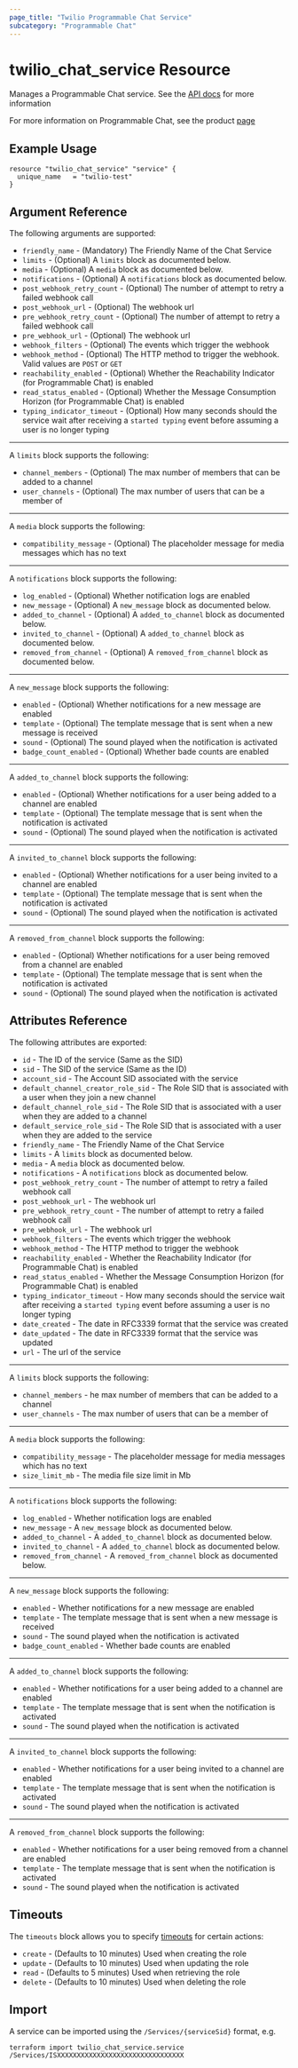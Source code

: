 ```yaml
---
page_title: "Twilio Programmable Chat Service"
subcategory: "Programmable Chat"
---
```


# twilio_chat_service Resource

Manages a Programmable Chat service. See the [API docs](https://www.twilio.com/docs/chat/rest/service-resource) for more information

For more information on Programmable Chat, see the product [page](https://www.twilio.com/chat)

## Example Usage

```hcl
resource "twilio_chat_service" "service" {
  unique_name   = "twilio-test"
}
```

## Argument Reference

The following arguments are supported:

- `friendly_name` - (Mandatory) The Friendly Name of the Chat Service
- `limits` - (Optional) A `limits` block as documented below.
- `media` - (Optional) A `media` block as documented below.
- `notifications` - (Optional) A `notifications` block as documented below.
- `post_webhook_retry_count` - (Optional) The number of attempt to retry a failed webhook call
- `post_webhook_url` - (Optional) The webhook url
- `pre_webhook_retry_count` - (Optional) The number of attempt to retry a failed webhook call
- `pre_webhook_url` - (Optional) The webhook url
- `webhook_filters` - (Optional) The events which trigger the webhook
- `webhook_method` - (Optional) The HTTP method to trigger the webhook. Valid values are `POST` or `GET`
- `reachability_enabled` - (Optional) Whether the Reachability Indicator (for Programmable Chat) is enabled
- `read_status_enabled` - (Optional) Whether the Message Consumption Horizon (for Programmable Chat) is enabled
- `typing_indicator_timeout` - (Optional) How many seconds should the service wait after receiving a `started typing` event before assuming a user is no longer typing

---

A `limits` block supports the following:

- `channel_members` - (Optional) The max number of members that can be added to a channel
- `user_channels` - (Optional) The max number of users that can be a member of

---

A `media` block supports the following:

- `compatibility_message` - (Optional) The placeholder message for media messages which has no text

---

A `notifications` block supports the following:

- `log_enabled` - (Optional) Whether notification logs are enabled
- `new_message` - (Optional) A `new_message` block as documented below.
- `added_to_channel` - (Optional) A `added_to_channel` block as documented below.
- `invited_to_channel` - (Optional) A `added_to_channel` block as documented below.
- `removed_from_channel` - (Optional) A `removed_from_channel` block as documented below.

---

A `new_message` block supports the following:

- `enabled` - (Optional) Whether notifications for a new message are enabled
- `template` - (Optional) The template message that is sent when a new message is received
- `sound` - (Optional) The sound played when the notification is activated
- `badge_count_enabled` - (Optional) Whether bade counts are enabled

---

A `added_to_channel` block supports the following:

- `enabled` - (Optional) Whether notifications for a user being added to a channel are enabled
- `template` - (Optional) The template message that is sent when the notification is activated
- `sound` - (Optional) The sound played when the notification is activated

---

A `invited_to_channel` block supports the following:

- `enabled` - (Optional) Whether notifications for a user being invited to a channel are enabled
- `template` - (Optional) The template message that is sent when the notification is activated
- `sound` - (Optional) The sound played when the notification is activated

---

A `removed_from_channel` block supports the following:

- `enabled` - (Optional) Whether notifications for a user being removed from a channel are enabled
- `template` - (Optional) The template message that is sent when the notification is activated
- `sound` - (Optional) The sound played when the notification is activated

## Attributes Reference

The following attributes are exported:

- `id` - The ID of the service (Same as the SID)
- `sid` - The SID of the service (Same as the ID)
- `account_sid` - The Account SID associated with the service
- `default_channel_creator_role_sid` - The Role SID that is associated with a user when they join a new channel
- `default_channel_role_sid` - The Role SID that is associated with a user when they are added to a channel
- `default_service_role_sid` - The Role SID that is associated with a user when they are added to the service
- `friendly_name` - The Friendly Name of the Chat Service
- `limits` - A `limits` block as documented below.
- `media` - A `media` block as documented below.
- `notifications` - A `notifications` block as documented below.
- `post_webhook_retry_count` - The number of attempt to retry a failed webhook call
- `post_webhook_url` - The webhook url
- `pre_webhook_retry_count` - The number of attempt to retry a failed webhook call
- `pre_webhook_url` - The webhook url
- `webhook_filters` - The events which trigger the webhook
- `webhook_method` - The HTTP method to trigger the webhook
- `reachability_enabled` - Whether the Reachability Indicator (for Programmable Chat) is enabled
- `read_status_enabled` - Whether the Message Consumption Horizon (for Programmable Chat) is enabled
- `typing_indicator_timeout` - How many seconds should the service wait after receiving a `started typing` event before assuming a user is no longer typing
- `date_created` - The date in RFC3339 format that the service was created
- `date_updated` - The date in RFC3339 format that the service was updated
- `url` - The url of the service

---

A `limits` block supports the following:

- `channel_members` - he max number of members that can be added to a channel
- `user_channels` - The max number of users that can be a member of

---

A `media` block supports the following:

- `compatibility_message` - The placeholder message for media messages which has no text
- `size_limit_mb` - The media file size limit in Mb

---

A `notifications` block supports the following:

- `log_enabled` - Whether notification logs are enabled
- `new_message` - A `new_message` block as documented below.
- `added_to_channel` - A `added_to_channel` block as documented below.
- `invited_to_channel` - A `added_to_channel` block as documented below.
- `removed_from_channel` - A `removed_from_channel` block as documented below.

---

A `new_message` block supports the following:

- `enabled` - Whether notifications for a new message are enabled
- `template` - The template message that is sent when a new message is received
- `sound` - The sound played when the notification is activated
- `badge_count_enabled` - Whether bade counts are enabled

---

A `added_to_channel` block supports the following:

- `enabled` - Whether notifications for a user being added to a channel are enabled
- `template` - The template message that is sent when the notification is activated
- `sound` - The sound played when the notification is activated

---

A `invited_to_channel` block supports the following:

- `enabled` - Whether notifications for a user being invited to a channel are enabled
- `template` - The template message that is sent when the notification is activated
- `sound` - The sound played when the notification is activated

---

A `removed_from_channel` block supports the following:

- `enabled` - Whether notifications for a user being removed from a channel are enabled
- `template` - The template message that is sent when the notification is activated
- `sound` - The sound played when the notification is activated

## Timeouts

The `timeouts` block allows you to specify [timeouts](https://www.terraform.io/docs/configuration/resources.html#timeouts) for certain actions:

- `create` - (Defaults to 10 minutes) Used when creating the role
- `update` - (Defaults to 10 minutes) Used when updating the role
- `read` - (Defaults to 5 minutes) Used when retrieving the role
- `delete` - (Defaults to 10 minutes) Used when deleting the role

## Import

A service can be imported using the `/Services/{serviceSid}` format, e.g.

```shell
terraform import twilio_chat_service.service /Services/ISXXXXXXXXXXXXXXXXXXXXXXXXXXXXXXXX
```
